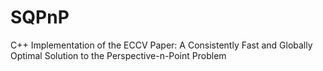 # SQPnP
C++ Implementation of the ECCV Paper: A Consistently Fast and Globally Optimal Solution to the Perspective-n-Point Problem

